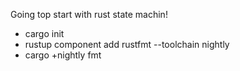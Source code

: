 Going top start with rust state machin!
- cargo init 
- rustup component add rustfmt --toolchain nightly
- cargo +nightly fmt
